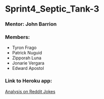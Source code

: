 # Sprint4_Septic_Tank-3
### Mentor: John Barrion



### Members:

* Tyron Frago
* Patrick Nuguid
* Zipporah Luna
* Jonarie Vergara
* Edward Apostol

### Link to Heroku app:
[Analysis on Reddit Jokes](https://sprint4-team-septic-tank.herokuapp.com/)
